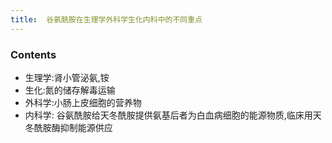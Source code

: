```yaml
---
title:  谷氨酰胺在生理学外科学生化内科中的不同重点
--- 
```


### Contents
- 生理学:肾小管泌氨,铵
- 生化:氮的储存解毒运输
- 外科学:小肠上皮细胞的营养物
- 内科学: 谷氨酰胺给天冬酰胺提供氨基后者为白血病细胞的能源物质,临床用天冬酰胺酶抑制能源供应

